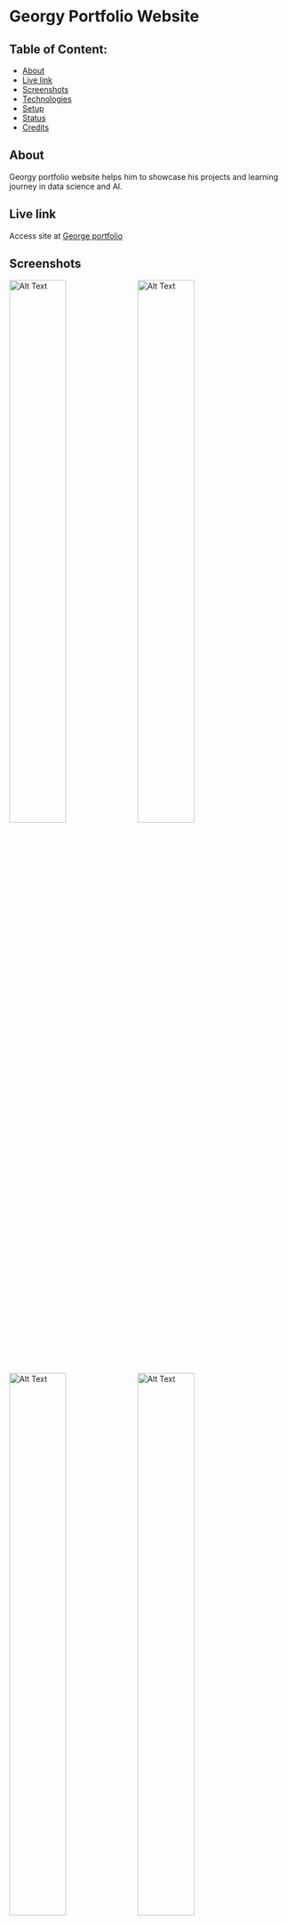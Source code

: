 # Georgy Portfolio Website





## Table of Content:

- [About](#about)
-  [Live link](#about)
- [Screenshots](#screenshots)
- [Technologies](#technologies)
- [Setup](#setup)
- [Status](#status)
- [Credits](#credits)


<!-- - [Approach](#approach) -->
<!-- - [License](#license) -->
## About

Georgy portfolio website helps him to showcase his projects and learning journey in data science and AI.

## Live link

Access site at [George portfolio](https://georgy-nine.vercel.app/)

## Screenshots


<img src="https://drive.google.com/uc?export=view&id=1X5Etk4wyqj52szKVOoqxXaqmTxSHztKi" alt="Alt Text" width="45%" height="50%">   <img src="https://drive.google.com/uc?export=view&id=1cO3LT1ZFwZ_nJ9fTICqP_y71047whtop" alt="Alt Text" width="45%" height="50%">

<img src="https://drive.google.com/uc?export=view&id=1b9C5c4DAkl0syyAooR2Cetc4yIXrMAQm" alt="Alt Text" width="45%" height="50%">  <img src="https://drive.google.com/uc?export=view&id=13FrR1hmS_QVyAqNP9SbIVrHFsLaT3ikK" alt="Alt Text" width="45%" height="50%">


## Technologies
 ![JavaScript](https://img.shields.io/badge/javascript-%23323330.svg?style=for-the-badge&logo=javascript&logoColor=%23F7DF1E)  ![React](https://img.shields.io/badge/react-%2320232a.svg?style=for-the-badge&logo=react&logoColor=%2361DAFB) ![TailwindCSS](https://img.shields.io/badge/tailwindcss-%2338B2AC.svg?style=for-the-badge&logo=tailwind-css&logoColor=white)  ![Figma](https://img.shields.io/badge/figma-%23F24E1E.svg?style=for-the-badge&logo=figma&logoColor=white) 

## Setup
- Download or clone the repository
- run `npm install`
- run `npm run dev`

<!--
 ## Approach
I adopted the `BEM` naming style for my css class names and ...
-->
## Status

 Project is  `95%` complete.

## Credits
List of contriubutors:
- [Nimrod Kibet - Developer](kibetnimrod.com)
- [Rodgers Mkolwe - Web Designer](https://dribbble.com/mkolwey)



<!-- ## License

MIT license @ [author](author.com)

-->




















